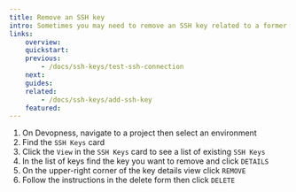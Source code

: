 ```yaml
---
title: Remove an SSH key
intro: Sometimes you may need to remove an SSH key related to a former member of your team or to a machine that is no longer available. Remove these SSH keys to ensure your servers remain only accessible by trusted sources.
links:
    overview:
    quickstart:
    previous:
        - /docs/ssh-keys/test-ssh-connection
    next:
    guides:
    related:
        - /docs/ssh-keys/add-ssh-key
    featured:
---
```


1. On Devopness, navigate to a project then select an environment
2. Find the `SSH Keys` card
3. Click the `View` in the `SSH Keys` card to see a list of existing `SSH Keys`
4. In the list of keys find the key you want to remove and click `DETAILS`
5. On the upper-right corner of the key details view click `REMOVE`
6. Follow the instructions in the delete form then click `DELETE`
